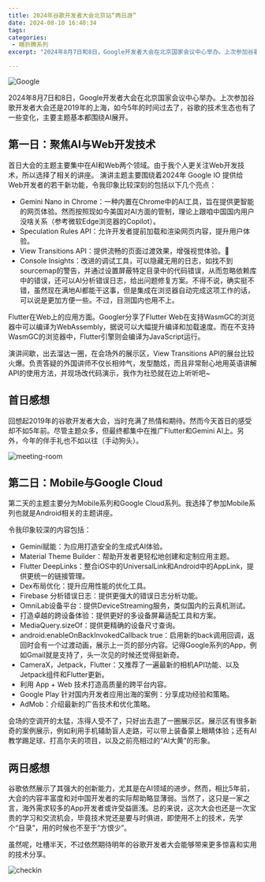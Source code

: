 ```yaml
---
title: 2024年谷歌开发者大会北京站“两日游”
date: 2024-08-10 16:40:34
tags: 
categories:
 - 瞎折腾系列
excerpt: "2024年8月7日和8日，Google开发者大会在北京国家会议中心举办。上次参加谷歌开发者大会还是2019年的上海，如今5年的时间过去了，谷歌的技术生态也有了一些变化，主要主题基本都围绕AI展开。"

---
```


![Google](google.jpg)

2024年8月7日和8日，Google开发者大会在北京国家会议中心举办。上次参加谷歌开发者大会还是2019年的上海，如今5年的时间过去了，谷歌的技术生态也有了一些变化，主要主题基本都围绕AI展开。

## 第一日：聚焦AI与Web开发技术

首日大会的主题主要集中在AI和Web两个领域。由于我个人更关注Web开发技术，所以选择了相关的讲座。
演讲主题主要围绕着2024年 Google IO 提供给Web开发者的若干新功能，令我印象比较深刻的包括以下几个亮点：
- Gemini Nano in Chrome：一种内置在Chrome中的AI工具，旨在提供更智能的网页体验。然而按照现如今美国对AI方面的管制，理论上跟咱中国国内用户没啥关系（参考微软Edge浏览器的Copilot）。
- Speculation Rules API：允许开发者提前加载和渲染网页内容，提升用户体验。
- View Transitions API：提供流畅的页面过渡效果，增强视觉体验。
- Console Insights：改进的调试工具，可以隐藏无用的日志，如找不到sourcemap的警告，并通过设置屏蔽特定目录中的代码错误，从而忽略依赖库中的错误，还可以AI分析错误日志，给出问题修复方案。不得不说，确实挺不错，虽然现在满地AI都能干这事，但是集成在浏览器自动完成这项工作的话，可以说是更加方便一些。不过，目测国内也用不上。

Flutter在Web上的应用方面。Googler分享了Flutter Web在支持WasmGC的浏览器中可以编译为WebAssembly，据说可以大幅提升编译和加载速度。而在不支持WasmGC的浏览器中，Flutter引擎则会编译为JavaScript运行。

演讲间歇，出去溜达一圈，在会场外的展示区，View Transitions API的展台比较火爆。负责答疑的外国讲师不仅长相帅气，发型酷炫，而且非常耐心地用英语讲解API的使用方法，并现场改代码演示，我作为社恐就在边上听听吧~

## 首日感想

回想起2019年的谷歌开发者大会，当时充满了热情和期待。然而今天首日的感受却不如5年前。尽管主题众多，但最终都集中在推广Flutter和Gemini AI上。另外，今年的伴手礼也不如以往（手动狗头）。

![meeting-room](meeting-room.jpg)

## 第二日：Mobile与Google Cloud

第二天的主题主要分为Mobile系列和Google Cloud系列。我选择了参加Mobile系列也就是Android相关的主题讲座。

令我印象较深的内容包括：
- Gemini赋能：为应用打造安全的生成式AI体验。
- Material Theme Builder：帮助开发者更轻松地创建和定制应用主题。
- Flutter DeepLinks：整合iOS中的UniversalLink和Android中的AppLink，提供更统一的链接管理。
- Dex布局优化：提升应用性能的优化工具。
- Firebase 分析错误日志：提供更强大的错误日志分析功能。
- OmniLab设备平台：提供DeviceStreaming服务，类似国内的云真机测试。
- 打造卓越的跨设备体验：提供更好的多设备屏幕适配工具和方案。
- MediaQuery.sizeOf：提供更精确的设备尺寸查询。
- android:enableOnBackInvokedCallback true：启用新的back调用回调，返回时会有一个过渡动画，展示上一页的部分内容。记得Google系列的App，例如Gmail就是支持了，头一次见的时候还觉得挺新奇。
- CameraX，Jetpack，Flutter：又推荐了一遍最新的相机API功能、以及Jetpack组件和Flutter更新。
- 利用 App + Web 技术打造高质量的跨平台内容。
- Google Play 针对国内开发者应用出海的案例：分享成功经验和策略。
- AdMob：介绍最新的广告技术和优化策略。

会场的空调开的太猛，冻得人受不了，只好出去逛了一圈展示区。展示区有很多新奇的案例展示，例如利用手机辅助盲人走路，可以带上装备蒙上眼睛体验；还有AI教学踢足球、打高尔夫的项目，以及之前亮相过的“AI大黄”的形象。

## 两日感想

谷歌依然展示了其强大的创新能力，尤其是在AI领域的进步。然而，相比5年前，大会的内容丰富度和对中国开发者的实际帮助略显薄弱。当然了，这只是一家之言，海外需求较多的App开发者或许受益匪浅。总的来说，这次大会也还是一次宝贵的学习和交流机会，毕竟技术党还是要与时俱进，即使用不上的技术，先学个“目录”，用的时候也不至于“方恨少”。

虽然呢，吐槽半天，不过依然期待明年的谷歌开发者大会能够带来更多惊喜和实用的技术分享。

![checkin](checkin.jpg)
